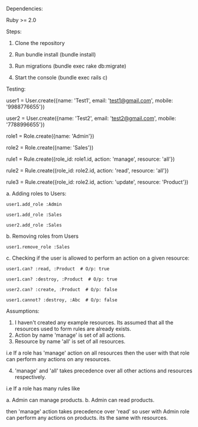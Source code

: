 Dependencies:

Ruby >= 2.0


Steps:

1. Clone the repository

2. Run bundle install (bundle install)

3. Run migrations (bundle exec rake db:migrate)

4. Start the console (bundle exec rails c)

Testing:

  user1 = User.create({name: 'Test1', email: 'test1@gmail.com', mobile: '9988776655'})

  user2 = User.create({name: 'Test2', email: 'test2@gmail.com', mobile: '7788996655'})

  role1 = Role.create({name: 'Admin'})

  role2 = Role.create({name: 'Sales'})

  rule1 = Rule.create({role_id: role1.id, action: 'manage', resource: 'all'})

  rule2 = Rule.create({role_id: role2.id, action: 'read', resource: 'all'})

  rule3 = Rule.create({role_id: role2.id, action: 'update', resource: 'Product'})


  a. Adding roles to Users:

    user1.add_role :Admin

    user1.add_role :Sales

    user2.add_role :Sales


  b. Removing roles from Users

    user1.remove_role :Sales


  c. Checking if the user is allowed to perform an action on a given resource:

    user1.can? :read, :Product  # O/p: true

    user1.can? :destroy, :Product  # O/p: true

    user2.can? :create, :Product  # O/p: false

    user1.cannot? :destroy, :Abc  # O/p: false


Assumptions:

1. I haven't created any example resources. Its assumed that all the resources used to form rules are already exists.
2. Action by name 'manage' is set of all actions.
3. Resource by name 'all' is set of all resources.

  i.e If a role has 'manage' action on all resources then the user with that role can perform any actions on any resources.

4. 'manage' and 'all' takes precedence over all other actions and resources respectively.

  i.e If a role has many rules like

  a. Admin can manage products.
  b. Admin can read products.

  then 'manage' action takes precedence over 'read' so user with Admin role can perform any actions on products. its the same with resources.